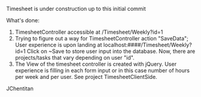 Timesheet is under construction up to this initial commit

What's done:
1. TimesheetController accessible at  /Timesheet/Weekly?id=1
2. Trying to figure out a way for TimesheetController action "SaveData"; User experience is upon landing at localhost:####/Timesheet/Weekly?id=1 Click on ~Save to store user input into the database.  Now, there are projects/tasks that vary depending on user "id". 
3. The View of the timesheet controller is created with jQuery.  User experience is filling in each form input or in this case number of hours per week and per user.  See project TimesheetClientSide.

JChentitan
